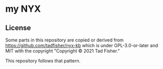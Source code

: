 # my NYX

## License

Some parts in this repository are copied or derived from
https://github.com/tadfisher/nyx-kb which is under GPL-3.0-or-later and MIT with
the copyright "Copyright © 2021 Tad Fisher."

This repository follows that pattern.

